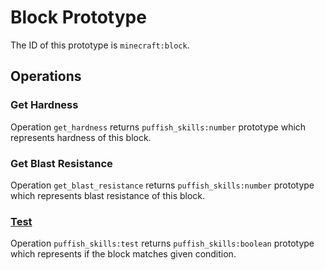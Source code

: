# Block Prototype

The ID of this prototype is `minecraft:block`.

## Operations

### Get Hardness

Operation `get_hardness` returns `puffish_skills:number` prototype which represents hardness of this block.

### Get Blast Resistance

Operation `get_blast_resistance` returns `puffish_skills:number` prototype which represents blast resistance of this block.

### [Test](/creators/configuration/calculations/operations/built-in/test-block)

Operation `puffish_skills:test` returns `puffish_skills:boolean` prototype which represents if the block matches given condition.